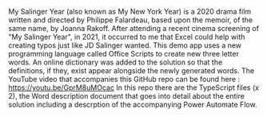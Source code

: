 My Salinger Year (also known as My New York Year) is a 2020 drama film written and directed by Philippe Falardeau, based upon the memoir, of the same name, by Joanna Rakoff. 
After attending a recent cinema screening of "My Salinger Year", in 2021, it occurred to me that Excel could help with creating typos just like JD Salinger wanted. This demo app uses a new programming language called Office Scripts to create new three letter words. An online dictionary was added to the solution so that the definitions, if they, exist appear alongside the newly generated words.
The YouTube video that accompanies this GitHub repo can be found here : https://youtu.be/GprM8uMOcac
In this repo there are the TypeScript files (x 2), the Word description document that goes into detail about the entire solution including a descrption of the accompanying Power Automate Flow.

